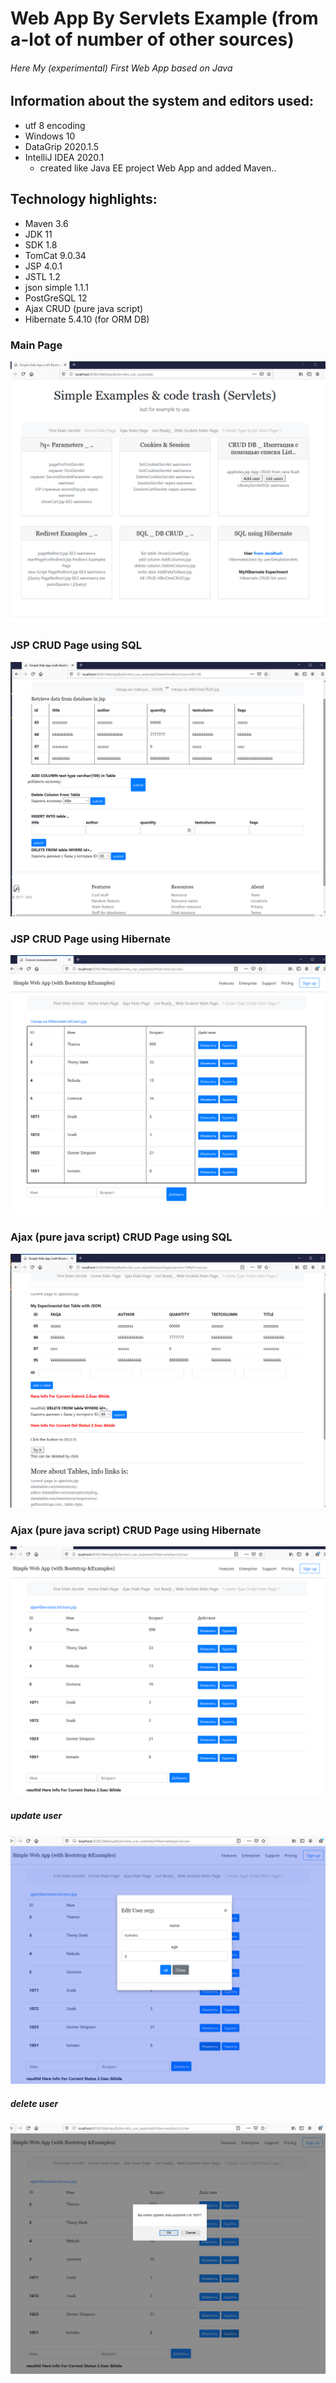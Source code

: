 # Web App By Servlets Example (from a-lot of number of other sources)
###### Here My  (experimental) First Web App based on Java

## Information about the system and editors used:

- utf 8 encoding
- Windows 10
- DataGrip 2020.1.5
- IntelliJ IDEA 2020.1
  - created like Java EE project Web App and added Maven..


## Technology highlights:

- Maven 3.6
- JDK 11 
- SDK 1.8
- TomCat 9.0.34
- JSP 4.0.1
- JSTL 1.2
- json simple 1.1.1
- PostGreSQL 12
- Ajax CRUD (pure java script)
- Hibernate 5.4.10 (for ORM DB)

### Main Page

![](https://github.com/MartyMcAir/-WebApps-Experimental-/blob/master/WebAppByServlets/web/WEB-INF/img/MainPage.png)

### JSP CRUD Page using SQL

![](https://github.com/MartyMcAir/-WebApps-Experimental-/blob/master/WebAppByServlets/web/WEB-INF/img/JSP_Page_CRUD.png)

### JSP CRUD Page using Hibernate

![](https://github.com/MartyMcAir/-WebApps-Experimental-/blob/master/WebAppByServlets/web/WEB-INF/img/hibernatePageCrud.png)

### Ajax (pure java script) CRUD Page using SQL

![](https://github.com/MartyMcAir/-WebApps-Experimental-/blob/master/WebAppByServlets/web/WEB-INF/img/PureJS_CRUD.png)

### Ajax (pure java script) CRUD Page using Hibernate

![](https://github.com/MartyMcAir/-WebApps-Experimental-/blob/master/WebAppByServlets/web/WEB-INF/img/ajaxHibernatePageCrud.png)

##### 	update user

![](https://github.com/MartyMcAir/-WebApps-Experimental-/blob/master/WebAppByServlets/web/WEB-INF/img/ajaxHibernatePageUpdUser.png)

##### 	delete user

![](https://github.com/MartyMcAir/-WebApps-Experimental-/blob/master/WebAppByServlets/web/WEB-INF/img/ajaxHibernatePageDelUser.png)